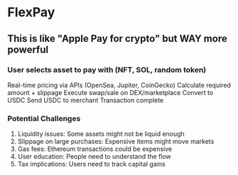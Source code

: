 # FlexPay
## This is like "Apple Pay for crypto" but WAY more powerful

### User selects asset to pay with (NFT, SOL, random token)
Real-time pricing via APIs (OpenSea, Jupiter, CoinGecko)
Calculate required amount + slippage
Execute swap/sale on DEX/marketplace
Convert to USDC
Send USDC to merchant
Transaction complete

### Potential Challenges
1. Liquidity issues: Some assets might not be liquid enough
2. Slippage on large purchases: Expensive items might move markets
3. Gas fees: Ethereum transactions could be expensive
4. User education: People need to understand the flow
5. Tax implications: Users need to track capital gains

